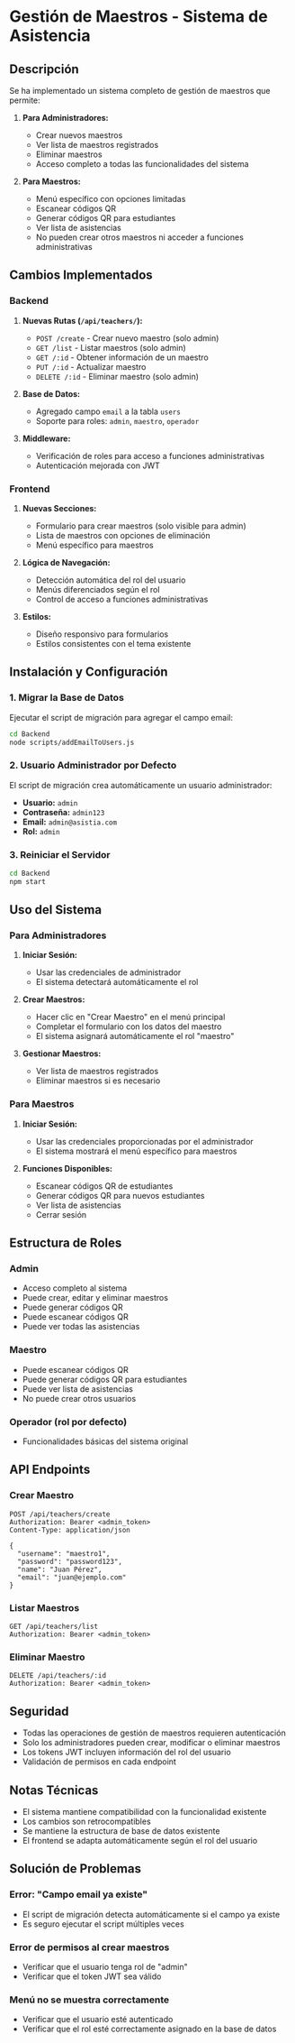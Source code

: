 # Gestión de Maestros - Sistema de Asistencia

## Descripción

Se ha implementado un sistema completo de gestión de maestros que permite:

1. **Para Administradores:**
   - Crear nuevos maestros
   - Ver lista de maestros registrados
   - Eliminar maestros
   - Acceso completo a todas las funcionalidades del sistema

2. **Para Maestros:**
   - Menú específico con opciones limitadas
   - Escanear códigos QR
   - Generar códigos QR para estudiantes
   - Ver lista de asistencias
   - No pueden crear otros maestros ni acceder a funciones administrativas

## Cambios Implementados

### Backend

1. **Nuevas Rutas (`/api/teachers/`):**
   - `POST /create` - Crear nuevo maestro (solo admin)
   - `GET /list` - Listar maestros (solo admin)
   - `GET /:id` - Obtener información de un maestro
   - `PUT /:id` - Actualizar maestro
   - `DELETE /:id` - Eliminar maestro (solo admin)

2. **Base de Datos:**
   - Agregado campo `email` a la tabla `users`
   - Soporte para roles: `admin`, `maestro`, `operador`

3. **Middleware:**
   - Verificación de roles para acceso a funciones administrativas
   - Autenticación mejorada con JWT

### Frontend

1. **Nuevas Secciones:**
   - Formulario para crear maestros (solo visible para admin)
   - Lista de maestros con opciones de eliminación
   - Menú específico para maestros

2. **Lógica de Navegación:**
   - Detección automática del rol del usuario
   - Menús diferenciados según el rol
   - Control de acceso a funciones administrativas

3. **Estilos:**
   - Diseño responsivo para formularios
   - Estilos consistentes con el tema existente

## Instalación y Configuración

### 1. Migrar la Base de Datos

Ejecutar el script de migración para agregar el campo email:

```bash
cd Backend
node scripts/addEmailToUsers.js
```

### 2. Usuario Administrador por Defecto

El script de migración crea automáticamente un usuario administrador:

- **Usuario:** `admin`
- **Contraseña:** `admin123`
- **Email:** `admin@asistia.com`
- **Rol:** `admin`

### 3. Reiniciar el Servidor

```bash
cd Backend
npm start
```

## Uso del Sistema

### Para Administradores

1. **Iniciar Sesión:**
   - Usar las credenciales de administrador
   - El sistema detectará automáticamente el rol

2. **Crear Maestros:**
   - Hacer clic en "Crear Maestro" en el menú principal
   - Completar el formulario con los datos del maestro
   - El sistema asignará automáticamente el rol "maestro"

3. **Gestionar Maestros:**
   - Ver lista de maestros registrados
   - Eliminar maestros si es necesario

### Para Maestros

1. **Iniciar Sesión:**
   - Usar las credenciales proporcionadas por el administrador
   - El sistema mostrará el menú específico para maestros

2. **Funciones Disponibles:**
   - Escanear códigos QR de estudiantes
   - Generar códigos QR para nuevos estudiantes
   - Ver lista de asistencias
   - Cerrar sesión

## Estructura de Roles

### Admin
- Acceso completo al sistema
- Puede crear, editar y eliminar maestros
- Puede generar códigos QR
- Puede escanear códigos QR
- Puede ver todas las asistencias

### Maestro
- Puede escanear códigos QR
- Puede generar códigos QR para estudiantes
- Puede ver lista de asistencias
- No puede crear otros usuarios

### Operador (rol por defecto)
- Funcionalidades básicas del sistema original

## API Endpoints

### Crear Maestro
```http
POST /api/teachers/create
Authorization: Bearer <admin_token>
Content-Type: application/json

{
  "username": "maestro1",
  "password": "password123",
  "name": "Juan Pérez",
  "email": "juan@ejemplo.com"
}
```

### Listar Maestros
```http
GET /api/teachers/list
Authorization: Bearer <admin_token>
```

### Eliminar Maestro
```http
DELETE /api/teachers/:id
Authorization: Bearer <admin_token>
```

## Seguridad

- Todas las operaciones de gestión de maestros requieren autenticación
- Solo los administradores pueden crear, modificar o eliminar maestros
- Los tokens JWT incluyen información del rol del usuario
- Validación de permisos en cada endpoint

## Notas Técnicas

- El sistema mantiene compatibilidad con la funcionalidad existente
- Los cambios son retrocompatibles
- Se mantiene la estructura de base de datos existente
- El frontend se adapta automáticamente según el rol del usuario

## Solución de Problemas

### Error: "Campo email ya existe"
- El script de migración detecta automáticamente si el campo ya existe
- Es seguro ejecutar el script múltiples veces

### Error de permisos al crear maestros
- Verificar que el usuario tenga rol de "admin"
- Verificar que el token JWT sea válido

### Menú no se muestra correctamente
- Verificar que el usuario esté autenticado
- Verificar que el rol esté correctamente asignado en la base de datos

